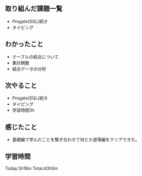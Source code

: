 ## 取り組んだ課題一覧
 - Progate(SQL)続き
 - タイピング
## わかったこと
 -  テーブルの結合について
 - 集計関数
 - 結合データの分析
## 次やること
 - Progate(SQL)続き
 - タイピング
 - 学習時間3h
## 感じたこと
 - 基礎編で学んだことを繋ぎ合わせて何とか道場編をクリアできた。
## 学習時間
Today:5h18m  Total:43h5m